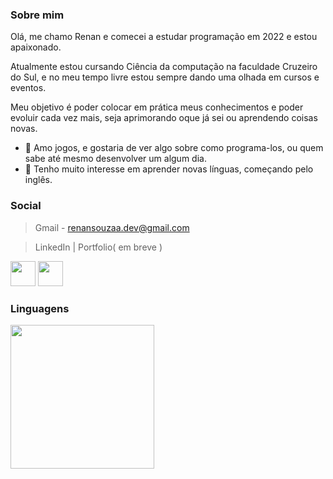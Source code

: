 ### Sobre mim 

Olá, me chamo Renan e comecei a estudar programação em 2022 e estou apaixonado.

Atualmente estou cursando Ciência da computação na faculdade Cruzeiro do Sul, e no meu tempo livre estou sempre dando uma olhada em cursos e eventos.

Meu objetivo é poder colocar em prática meus conhecimentos e poder evoluir cada vez mais, seja aprimorando oque já sei ou aprendendo coisas novas.

- 👾 Amo jogos, e gostaria de ver algo sobre como programa-los, ou quem sabe até mesmo desenvolver um algum dia.
- 🗽 Tenho muito interesse em aprender novas línguas, começando pelo inglês.

### Social
>Gmail - renansouzaa.dev@gmail.com

>LinkedIn | Portfolio( em breve )

<div justify="center">
  
  <a href="https://www.linkedin.com/in/renansouzasm/"                                                               
  target="_blank">
  <img width="40px" heigh="40px" src="https://img.icons8.com/color/48/000000/linkedin.png"/></a> <!-- linkedin -->
  <a href="#">
  <img width="40px"                                                                                    
  heigh="40px" 
  src="https://user-images.githubusercontent.com/101893896/171057609-c78c7c77-27ab-47ae-ad58-e3533d00af3e.svg"/></a> <!-- portfolio -->
  
</div>

### Linguagens
<img src="https://github-readme-stats.vercel.app/api/top-langs/?username=renansouzasm&layout=compact&langs_count=16&theme=tokyonight" height="230px"/>

<!--

<div>
  <a href="https://discord.com/channels/Renan#7312" target="_blank">
  <img width="40px"                                                                                            
  heigh="40px" 
  src="https://img.icons8.com/color/48/000000/discord-logo.png"/></a>
  
  <a href="mailto:renansouza.sm@gmail.com" target="_blank">
  <img width="40px" 
  heigh="40px" 
  src="https://img.icons8.com/color/48/000000/google-plus--v1.png"></a>
  
  <img src="https://github-readme-stats.vercel.app/api/top-langs/?username=renansouzasm&layout=compact&langs_count=16&theme=tokyonight" 
  height="230px"/>
</div>

-->
